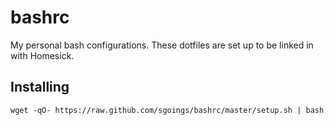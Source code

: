 bashrc
======

My personal bash configurations. These dotfiles are set up to be linked in with Homesick.

Installing
----------

    wget -qO- https://raw.github.com/sgoings/bashrc/master/setup.sh | bash
